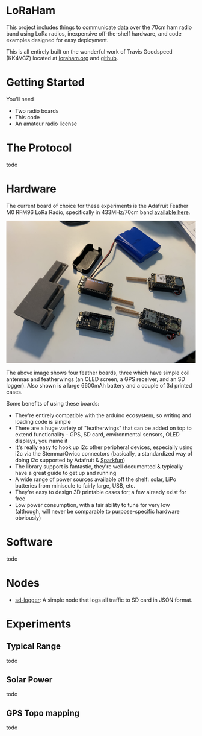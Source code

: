 # LoRaHam

This project includes things to communicate data over the 70cm ham radio band using LoRa radios,  inexpensive off-the-shelf hardware, and code examples designed for easy deployment.

This is all entirely built on the wonderful work of Travis Goodspeed (KK4VCZ) located at [loraham.org](https://loraham.org) and [github](https://github.com/travisgoodspeed/loraham/).

# Getting Started

You'll need 

- Two radio boards
- This code
- An amateur radio license

# The Protocol

todo

# Hardware

The current board of choice for these experiments is the Adafruit Feather M0 RFM96 LoRa Radio, specifically in 433MHz/70cm band [available here](https://www.adafruit.com/product/3179).

![image](images/feather-boards.jpg)

The above image shows four feather boards, three which have simple coil antennas and featherwings (an OLED screen, a GPS receiver, and an SD logger). Also shown is a large 6600mAh battery and a couple of 3d printed cases.

Some benefits of using these boards:

- They're entirely compatible with the arduino ecosystem, so writing and loading code is simple
- There are a huge variety of "featherwings" that can be added on top to extend functionality - GPS, SD card, environmental sensors, OLED displays, you name it
- It's really easy to hook up i2c other peripheral devices, especially using i2c via the Stemma/Qwicc connectors (basically, a standardized way of doing i2c supported by Adafruit & [Sparkfun](https://www.sparkfun.com/qwiic))
- The library support is fantastic, they're well documented & typically have a great guide to get up and running
- A wide range of power sources available off the shelf: solar, LiPo batteries from miniscule to fairly large, USB, etc.
- They're easy to design 3D printable cases for; a few already exist for free
- Low power consumption, with a fair ability to tune for very low (although, will never be comparable to purpose-specific hardware obviously)

# Software

todo

# Nodes

- [sd-logger](/sd-logger/): A simple node that logs all traffic to SD card in JSON format.

# Experiments

## Typical Range

todo

## Solar Power

todo

## GPS Topo mapping

todo